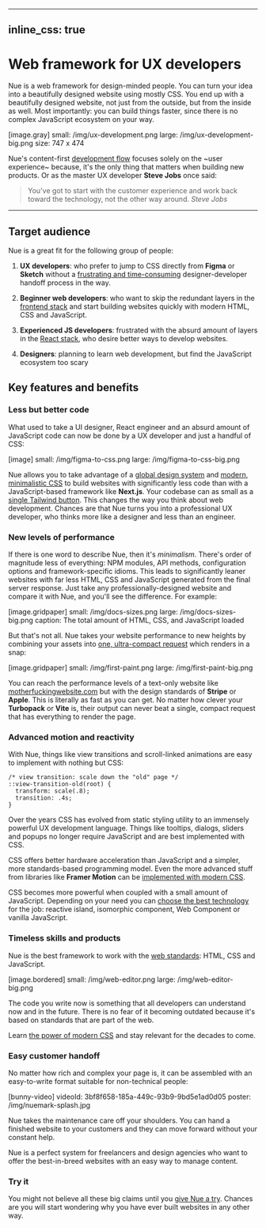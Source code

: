 
---
inline_css: true
---

# Web framework for UX developers
Nue is a web framework for design-minded people. You can turn your idea into a beautifully designed website using mostly CSS. You end up with a beautifully designed website, not just from the outside, but from the inside as well. Most importantly: you can build things faster, since there is no complex JavaScript ecosystem on your way.

[image.gray]
  small: /img/ux-development.png
  large: /img/ux-development-big.png
  size: 747 x 474


Nue's content-first [development flow](ux-development.html) focuses solely on the ~user experience~ because, it's the only thing that matters when building new products. Or as the master UX developer **Steve Jobs** once said:

> You've got to start with the customer experience and work back toward the technology, not the other way around. *Steve Jobs*

- - -

## Target audience
Nue is a great fit for the following group of people:

1. **UX developers**: who prefer to jump to CSS directly from **Figma** or **Sketch** without a [frustrating and time-consuming](//medium.com/design-warp/5-most-common-designer-developer-handoff-mishaps-ba96012be8a7) designer-developer handoff process in the way.

2. **Beginner web developers**: who want to skip the redundant layers in the [frontend stack](//roadmap.sh/frontend) and start building websites quickly with modern HTML, CSS and JavaScript.

3. **Experienced JS developers**: frustrated with the absurd amount of layers in the [React stack](//roadmap.sh/react), who desire better ways to develop websites.

4. **Designers**: planning to learn web development, but find the JavaScript ecosystem too scary


## Key features and benefits


### Less but better code
What used to take a UI designer, React engineer and an absurd amount of JavaScript code can now be done by a UX developer and just a handful of CSS:

[image]
  small: /img/figma-to-css.png
  large: /img/figma-to-css-big.png


Nue allows you to take advantage of a [global design system](global-design-system.html)  and [modern, minimalistic CSS](css-best-practices.html) to build websites with significantly less code than with a JavaScript-based framework like **Next.js**. Your codebase can as small as a [single Tailwind button](/blog/introducing-nue-css/). This changes the way you think about web development. Chances are that Nue turns you into a professional UX developer, who thinks more like a designer and less than an engineer.


### New levels of performance
If there is one word to describe Nue, then it's _minimalism_. There's order of magnitude less of everything: NPM modules, API methods, configuration options and framework-specific idioms. This leads to significantly leaner websites with far less HTML, CSS and JavaScript generated from the final server response. Just take any professionally-designed website and compare it with Nue, and you'll see the difference. For example:

[image.gridpaper]
  small: /img/docs-sizes.png
  large: /img/docs-sizes-big.png
  caption: The total amount of HTML, CSS, and JavaScript loaded


But that's not all. Nue takes your website performance to new heights by combining your assets into [one, ultra-compact request](performance-optimization.html) which renders in a snap:

[image.gridpaper]
  small: /img/first-paint.png
  large: /img/first-paint-big.png

You can reach the performance levels of a text-only website like [motherfuckingwebsite.com](//motherfuckingwebsite.com/) but with the design standards of **Stripe** or **Apple**. This is literally as fast as you can get. No matter how clever your **Turbopack** or **Vite** is, their output can never beat a single, compact request that has everything to render the page.



### Advanced motion and reactivity
With Nue, things like view transitions and scroll-linked animations are easy to implement with nothing but CSS:

```
/* view transition: scale down the "old" page */
::view-transition-old(root) {
  transform: scale(.8);
  transition: .4s;
}
```

Over the years CSS has evolved from static styling utility to an immensely powerful UX development language. Things like tooltips, dialogs, sliders and popups no longer require JavaScript and are best implemented with CSS.

CSS offers better hardware acceleration than JavaScript and a simpler, more standards-based programming model. Even the more advanced stuff from libraries like **Framer Motion** can be [implemented with modern CSS](//motion.dev/blog/do-you-still-need-framer-motion).

CSS becomes more powerful when coupled with a small amount of JavaScript. Depending on your need you can [choose the best technology](reactivity.html) for the job: reactive island, isomorphic component, Web Component or vanilla JavaScript.



### Timeless skills and products
Nue is the best framework to work with the [web standards](//www.w3.org/wiki/The_web_standards_model_-_HTML_CSS_and_JavaScript): HTML, CSS and JavaScript.

[image.bordered]
  small: /img/web-editor.png
  large: /img/web-editor-big.png

The code you write now is something that all developers can understand now and in the future. There is no fear of it becoming outdated because it's based on standards that are part of the web.

Learn [the power of modern CSS](css-best-practices.html) and stay relevant for the decades to come.


### Easy customer handoff
No matter how rich and complex your page is, it can be assembled with an easy-to-write format suitable for non-technical people:

[bunny-video]
  videoId: 3bf8f658-185a-449c-93b9-9bd5e1ad0d05
  poster: /img/nuemark-splash.jpg

Nue takes the maintenance care off your shoulders. You can hand a finished website to your customers and they can move forward without your constant help.

Nue is a perfect system for freelancers and design agencies who want to offer the best-in-breed websites with an easy way to manage content.


### Try it
You might not believe all these big claims until you [give Nue a try](installation.html). Chances are you will start wondering why you have ever built websites in any other way.






